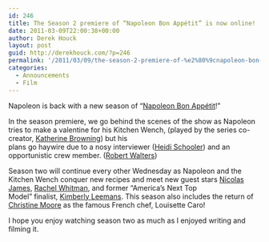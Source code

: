 ```yaml
---
id: 246
title: The Season 2 premiere of “Napoleon Bon Appétit” is now online!
date: 2011-03-09T22:00:38+00:00
author: Derek Houck
layout: post
guid: http://derekhouck.com/?p=246
permalink: '/2011/03/09/the-season-2-premiere-of-%e2%80%9cnapoleon-bon-appetit%e2%80%9d-is-now-online/'
categories:
  - Announcements
  - Film
---
```

Napoleon is back with a new season of &#8220;[Napoleon Bon Appétit](http://napoleonbonappetit.com)!&#8221;

In the season premiere, we go behind the scenes of the show as Napoleon tries to make a valentine for his Kitchen Wench, (played by the series co-creator, [Katherine Browning](http://www.imdb.com/name/nm3525058/)) but his  
plans go haywire due to a nosy interviewer ([Heidi Schooler](http://www.imdb.com/name/nm0774788/)) and an opportunistic crew member. ([Robert Walters](http://www.imdb.com/name/nm1635872/))

Season two will continue every other Wednesday as Napoleon and the Kitchen Wench conquer new recipes and meet new guest stars [Nicolas James](http://www.imdb.com/name/nm2184515/), [Rachel Whitman](http://www.imdb.com/name/nm1728996/), and former &#8220;America&#8217;s Next Top  
Model&#8221; finalist, [Kimberly Leemans](http://www.imdb.com/name/nm2138870/). This season also includes the return of [Christine Moore](http://www.christinemoore.net/) as the famous French chef, Louisette Caro!

I hope you enjoy watching season two as much as I enjoyed writing and filming it.